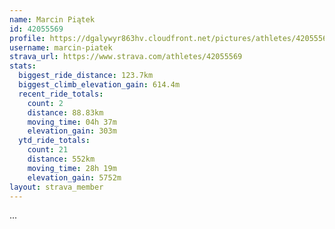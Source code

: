 ```yaml
---
name: Marcin Piątek
id: 42055569
profile: https://dgalywyr863hv.cloudfront.net/pictures/athletes/42055569/12602382/1/large.jpg
username: marcin-piatek
strava_url: https://www.strava.com/athletes/42055569
stats:
  biggest_ride_distance: 123.7km
  biggest_climb_elevation_gain: 614.4m
  recent_ride_totals:
    count: 2
    distance: 88.83km
    moving_time: 04h 37m
    elevation_gain: 303m
  ytd_ride_totals:
    count: 21
    distance: 552km
    moving_time: 28h 19m
    elevation_gain: 5752m
layout: strava_member
--- 
```

...
